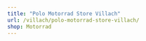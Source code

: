 ```yaml
---
title: "Polo Motorrad Store Villach"
url: /villach/polo-motorrad-store-villach/
shop: Motorrad
---
```

